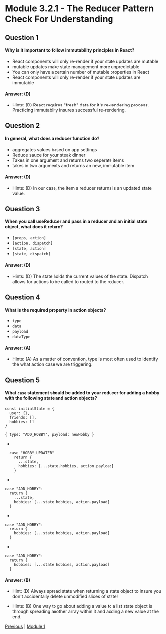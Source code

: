 # Module 3.2.1 - The Reducer Pattern Check For Understanding

## Question 1

####  Why is it important to follow immutability principles in React?

- React components will only re-render if your state updates are mutable  
- mutable updates make state management more unpredictable  
- You can only have a certain number of mutable properties in React  
- React components will only re-render if your state updates are immutable  

#### Answer:   (D) 

- Hints: (D)  React requires "fresh" data for it's re-rendering process. Practicing immutablity insures successful re-rendering.

## Question 2

####  In general, what does a reducer function do?

- aggregates values based on app settings  
- Reduce sauce for your steak dinner  
- Takes in one argument and returns two seperate items  
- takes in two arguments and returns an new, immutable item 

#### Answer:   (D) 

- Hints: (D)  In our case, the item a reducer returns is an updated state value.

## Question 3

####  When you call useReducer and pass in a reducer and an initial state object, what does it return?

- ```[props, action]``` 
- ```[action, dispatch]``` 
- ```[state, action]``` 
- ```[state, dispatch]``` 

#### Answer:   (D) 

- Hints: (D)  The state holds the current values of the state. Dispatch allows for actions to be called to routed to the reducer.

## Question 4

####  What is the required property in action objects?

- ```type``` 
- ```data``` 
- ```payload``` 
- ```dataType``` 

#### Answer:   (A) 

- Hints: (A)  As a matter of convention, type is most often used to identify the what action case we are triggering.

## Question 5

#### What ```case``` statement should be added to your reducer for adding a hobby with the following state and action objects?
```
const initialState = {
  user: {},
  friends: [],
  hobbies: []
}
```
```
{ type: "ADD_HOBBY", payload: newHobby }
```

- 
```
  case "HOBBY_UPDATER":
    return {
      ...state,
      hobbies: [...state.hobbies, action.payload]
    }
  ``` 
- 
```
case "ADD_HOBBY":
  return {
    ...state,
    hobbies: [...state.hobbies, action.payload]
  }
``` 
- 
```
case "ADD_HOBBY":
  return {
    hobbies: [...state.hobbies, action.payload]
  }
``` 
- 
```
case "ADD_HOBBY":
  return {
    hobbies: [...state.hobbies, action.payload]
  }
``` 

#### Answer:   (B) 

- Hint: (D) Always spread state when returning a state object to insure you don't accidentally delete unmodified slices of state!


- Hints: (B)  One way to go about adding a value to a list state object is through spreading another array within it and adding a new value at the end.






[Previous](./QA.md) | [Module 1](./Object_1.md)
